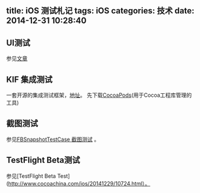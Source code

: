 title: iOS 测试札记
tags: iOS
categories: 技术
date: 2014-12-31 10:28:40
---

## UI测试

参见[文章](http://objccn.io/issue-15-6/)

## KIF 集成测试
 一套开源的集成测试框架，[地址](https://github.com/kif-framework/KIF)。
 先下载[CocoaPods](http://cocoapods.org/)(用于Cocoa工程库管理的工具)


## 截图测试

参见[FBSnapshotTestCase 截图测试](http://objccn.io/issue-15-7/) 。


## TestFlight Beta测试

参见[TestFlight Beta Test](http://www.cocoachina.com/ios/20141229/10724.html）。